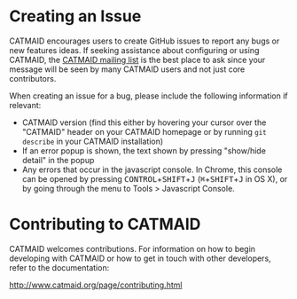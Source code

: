 # Creating an Issue

CATMAID encourages users to create GitHub issues to report any bugs or new
features ideas. If seeking assistance about configuring or using CATMAID, the
[CATMAID mailing list](https://groups.google.com/forum/#!forum/catmaid) is the
best place to ask since your message will be seen by many CATMAID users and not
just core contributors.

When creating an issue for a bug, please include the following information if
relevant:

- CATMAID version (find this either by hovering your cursor over the "CATMAID"
  header on your CATMAID homepage or by running `git describe` in your CATMAID
  installation)
- If an error popup is shown, the text shown by pressing "show/hide detail" in
  the popup
- Any errors that occur in the javascript console. In Chrome, this console can
  be opened by pressing <kbd>CONTROL</kbd>+<kbd>SHIFT</kbd>+<kbd>J</kbd>
  (<kbd>&#8984;</kbd>+<kbd>SHIFT</kbd>+<kbd>J</kbd> in OS X), or by going
  through the menu to Tools > Javascript Console.

# Contributing to CATMAID

CATMAID welcomes contributions. For information on how to begin developing with
CATMAID or how to get in touch with other developers, refer to the documentation:

http://www.catmaid.org/page/contributing.html
